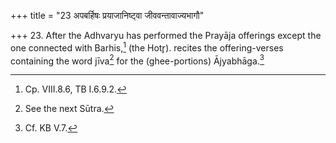 +++
title = "23 अपबर्हिषः प्रयाजानिष्ट्वा जीववन्तावाज्यभागौ"

+++
23. After the Adhvaryu has performed the Prayāja offerings except the one connected with Barhis,[^1] (the Hotr̥). recites the offering-verses containing the word jīva[^2] for the (ghee-portions) Ājyabhāga.[^3]  


[^1]: Cp. VIII.8.6, TB I.6.9.2.  

[^2]: See the next Sūtra.  

[^3]: Cf. KB V.7.
